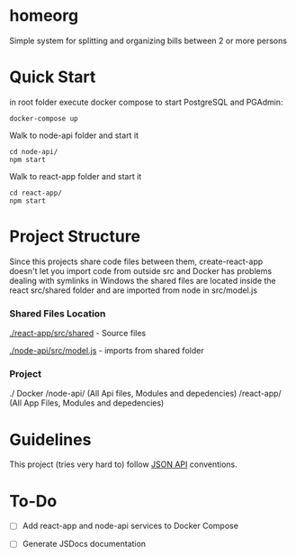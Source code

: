 # homeorg
Simple system for splitting and organizing bills between 2 or more persons

# Quick Start

in root folder execute docker compose to start PostgreSQL and PGAdmin:

`docker-compose up`

Walk to node-api folder and start it
```
cd node-api/
npm start
```

Walk to react-app folder and start it
```
cd react-app/
npm start
```
# Project Structure
Since this projects share code files between them, create-react-app doesn't let you import code from outside src and Docker has problems dealing with symlinks in Windows the shared files are located inside the react src/shared folder and are imported from node in src/model.js

### Shared Files Location

[./react-app/src/shared](https://github.com/Lukasmolin/homeorg/tree/master/react-app/src/shared) - Source files

[./node-api/src/model.js](https://github.com/Lukasmolin/homeorg/blob/master/node-api/src/model.js) - imports from shared folder

### Project
./
    Docker
    /node-api/
        (All Api files, Modules and depedencies)
    /react-app/
        (All App Files, Modules and depedencies)

# Guidelines
This project (tries very hard to) follow [JSON API](https://jsonapi.org/) conventions.

# To-Do
- [ ] Add react-app and node-api services to Docker Compose
- [ ] Generate JSDocs documentation


